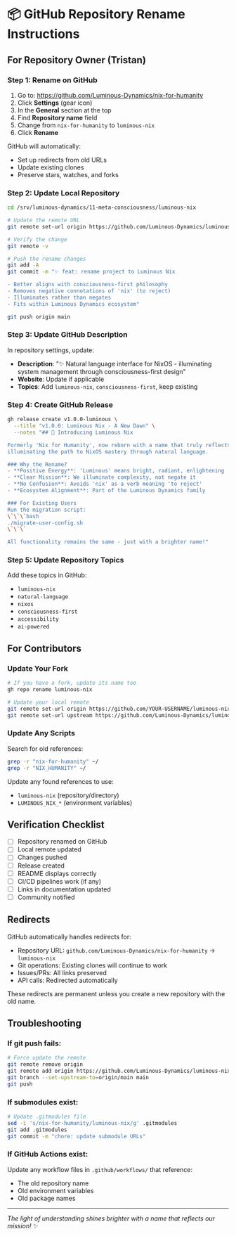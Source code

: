 # 📦 GitHub Repository Rename Instructions

## For Repository Owner (Tristan)

### Step 1: Rename on GitHub
1. Go to: https://github.com/Luminous-Dynamics/nix-for-humanity
2. Click **Settings** (gear icon)
3. In the **General** section at the top
4. Find **Repository name** field
5. Change from `nix-for-humanity` to `luminous-nix`
6. Click **Rename**

GitHub will automatically:
- Set up redirects from old URLs
- Update existing clones
- Preserve stars, watches, and forks

### Step 2: Update Local Repository
```bash
cd /srv/luminous-dynamics/11-meta-consciousness/luminous-nix

# Update the remote URL
git remote set-url origin https://github.com/Luminous-Dynamics/luminous-nix.git

# Verify the change
git remote -v

# Push the rename changes
git add -A
git commit -m "✨ feat: rename project to Luminous Nix

- Better aligns with consciousness-first philosophy
- Removes negative connotations of 'nix' (to reject)
- Illuminates rather than negates
- Fits within Luminous Dynamics ecosystem"

git push origin main
```

### Step 3: Update GitHub Description
In repository settings, update:
- **Description**: "✨ Natural language interface for NixOS - illuminating system management through consciousness-first design"
- **Website**: Update if applicable
- **Topics**: Add `luminous-nix`, `consciousness-first`, keep existing

### Step 4: Create GitHub Release
```bash
gh release create v1.0.0-luminous \
  --title "v1.0.0: Luminous Nix - A New Dawn" \
  --notes "## 🌟 Introducing Luminous Nix

Formerly 'Nix for Humanity', now reborn with a name that truly reflects our mission:
illuminating the path to NixOS mastery through natural language.

### Why the Rename?
- **Positive Energy**: 'Luminous' means bright, radiant, enlightening
- **Clear Mission**: We illuminate complexity, not negate it
- **No Confusion**: Avoids 'nix' as a verb meaning 'to reject'
- **Ecosystem Alignment**: Part of the Luminous Dynamics family

### For Existing Users
Run the migration script:
\`\`\`bash
./migrate-user-config.sh
\`\`\`

All functionality remains the same - just with a brighter name!"
```

### Step 5: Update Repository Topics
Add these topics in GitHub:
- `luminous-nix`
- `natural-language`
- `nixos`
- `consciousness-first`
- `accessibility`
- `ai-powered`

## For Contributors

### Update Your Fork
```bash
# If you have a fork, update its name too
gh repo rename luminous-nix

# Update your local remote
git remote set-url origin https://github.com/YOUR-USERNAME/luminous-nix.git
git remote set-url upstream https://github.com/Luminous-Dynamics/luminous-nix.git
```

### Update Any Scripts
Search for old references:
```bash
grep -r "nix-for-humanity" ~/
grep -r "NIX_HUMANITY" ~/
```

Update any found references to use:
- `luminous-nix` (repository/directory)
- `LUMINOUS_NIX_*` (environment variables)

## Verification Checklist

- [ ] Repository renamed on GitHub
- [ ] Local remote updated
- [ ] Changes pushed
- [ ] Release created
- [ ] README displays correctly
- [ ] CI/CD pipelines work (if any)
- [ ] Links in documentation updated
- [ ] Community notified

## Redirects

GitHub automatically handles redirects for:
- Repository URL: `github.com/Luminous-Dynamics/nix-for-humanity` → `luminous-nix`
- Git operations: Existing clones will continue to work
- Issues/PRs: All links preserved
- API calls: Redirected automatically

These redirects are permanent unless you create a new repository with the old name.

## Troubleshooting

### If git push fails:
```bash
# Force update the remote
git remote remove origin
git remote add origin https://github.com/Luminous-Dynamics/luminous-nix.git
git branch --set-upstream-to=origin/main main
git push
```

### If submodules exist:
```bash
# Update .gitmodules file
sed -i 's/nix-for-humanity/luminous-nix/g' .gitmodules
git add .gitmodules
git commit -m "chore: update submodule URLs"
```

### If GitHub Actions exist:
Update any workflow files in `.github/workflows/` that reference:
- The old repository name
- Old environment variables
- Old package names

---

*The light of understanding shines brighter with a name that reflects our mission!* ✨
